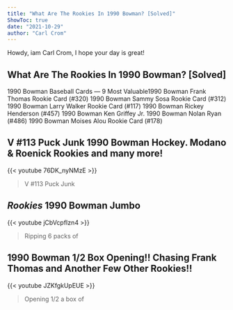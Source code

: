 ```yaml
---
title: "What Are The Rookies In 1990 Bowman? [Solved]"
ShowToc: true 
date: "2021-10-29"
author: "Carl Crom" 
---
```


Howdy, iam Carl Crom, I hope your day is great!
## What Are The Rookies In 1990 Bowman? [Solved]
 1990 Bowman Baseball Cards — 9 Most Valuable1990 Bowman Frank Thomas Rookie Card (#320) 
 1990 Bowman Sammy Sosa Rookie Card (#312) 
 1990 Bowman Larry Walker Rookie Card (#117) 
 1990 Bowman Rickey Henderson (#457) 
 1990 Bowman Ken Griffey Jr. 
 1990 Bowman Nolan Ryan (#486) 
 1990 Bowman Moises Alou Rookie Card (#178)

## V #113 Puck Junk 1990 Bowman Hockey. Modano & Roenick Rookies and many more!
{{< youtube 76DK_nyNMzE >}}
>V #113 Puck Junk 

## *Rookies* 1990 Bowman Jumbo
{{< youtube jCbVcpfIzn4 >}}
>Ripping 6 packs of 

## 1990 Bowman 1/2 Box Opening!! Chasing Frank Thomas and Another Few Other Rookies!!
{{< youtube JZKfgkUpEUE >}}
>Opening 1/2 a box of 

